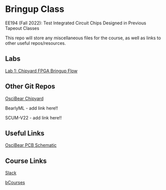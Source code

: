 # Bringup Class
EE194 (Fall 2022): Test Integrated Circuit Chips Designed in Previous Tapeout Classes 

This repo will store any miscellaneous files for the course, as well as links to other useful repos/resources.

## Labs
[Lab 1: Chipyard FPGA Bringup Flow](labs/lab1-chipyard/chipyardlab-bringup.md)

## Other Git Repos
[OsciBear Chipyard](https://github.com/ucberkeley-ee290c/chipyard-osci-bringup.git)

BearlyML - add link here!!

SCUM-V22 - add link here!!

## Useful Links
[OsciBear PCB Schematic](https://drive.google.com/file/d/1LTJZ4nYAWx7QoTrBjxlKNDqR4id7Ls6m/view)

## Course Links
[Slack](https://join.slack.com/t/fa22bringupclass/shared_invite/zt-1fuuu9j69-OP2GTaUfcZ461ahXVXSA_w)

[bCourses](https://bcourses.berkeley.edu/courses/1518323)
